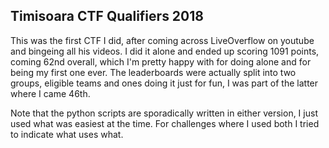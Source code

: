 Timisoara CTF Qualifiers 2018
---

This was the first CTF I did, after coming across LiveOverflow on youtube and bingeing all his videos. I did it alone and ended up scoring 1091 points, coming 62nd overall, which I'm pretty happy with for doing alone and for being my first one ever. The leaderboards were actually split into two groups, eligible teams and ones doing it just for fun, I was part of the latter where I came 46th.

Note that the python scripts are sporadically written in either version,  I just used what was easiest at the time. For challenges where I used both I tried to indicate what uses what.
